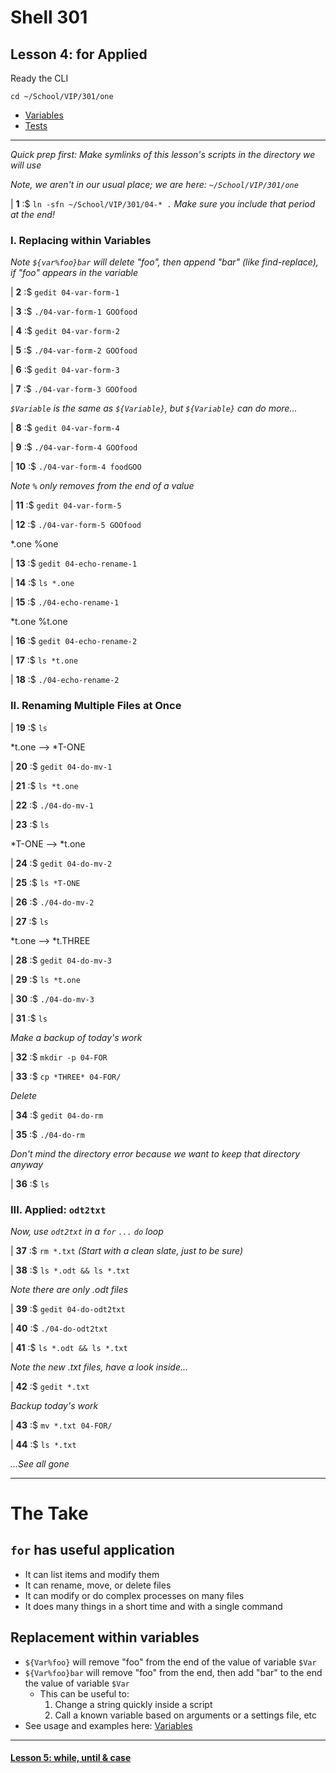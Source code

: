 # Shell 301
## Lesson 4: for Applied

Ready the CLI

`cd ~/School/VIP/301/one`

- [Variables](https://github.com/inkVerb/vip/blob/master/Cheat-Sheets/Variables.md)
- [Tests](https://github.com/inkVerb/vip/blob/master/Cheat-Sheets/Tests.md)

___

*Quick prep first: Make symlinks of this lesson's scripts in the directory we will use*

*Note, we aren't in our usual place; we are here: `~/School/VIP/301/one`*

| **1** :$ `ln -sfn ~/School/VIP/301/04-* .` *Make sure you include that period at the end!*

### I. Replacing within Variables

*Note `${var%foo}bar` will delete "foo", then append "bar" (like find-replace), if "foo" appears in the variable*

| **2** :$ `gedit 04-var-form-1`

| **3** :$ `./04-var-form-1 GOOfood`

| **4** :$ `gedit 04-var-form-2`

| **5** :$ `./04-var-form-2 GOOfood`

| **6** :$ `gedit 04-var-form-3`

| **7** :$ `./04-var-form-3 GOOfood`

*`$Variable` is the same as `${Variable}`, but `${Variable}` can do more...*

| **8** :$ `gedit 04-var-form-4`

| **9** :$ `./04-var-form-4 GOOfood`

| **10** :$ `./04-var-form-4 foodGOO`

*Note `%` only removes from the end of a value*

| **11** :$ `gedit 04-var-form-5`

| **12** :$ `./04-var-form-5 GOOfood`

*.one %one

| **13** :$ `gedit 04-echo-rename-1`

| **14** :$ `ls *.one`

| **15** :$ `./04-echo-rename-1`

*t.one %t.one

| **16** :$ `gedit 04-echo-rename-2`

| **17** :$ `ls *t.one`

| **18** :$ `./04-echo-rename-2`

### II. Renaming Multiple Files at Once

| **19** :$ `ls`

*t.one --> *T-ONE

| **20** :$ `gedit 04-do-mv-1`

| **21** :$ `ls *t.one`

| **22** :$ `./04-do-mv-1`

| **23** :$ `ls`

*T-ONE --> *t.one

| **24** :$ `gedit 04-do-mv-2`

| **25** :$ `ls *T-ONE`

| **26** :$ `./04-do-mv-2`

| **27** :$ `ls`

*t.one --> *t.THREE

| **28** :$ `gedit 04-do-mv-3`

| **29** :$ `ls *t.one`

| **30** :$ `./04-do-mv-3`

| **31** :$ `ls`

*Make a backup of today's work*

| **32** :$ `mkdir -p 04-FOR`

| **33** :$ `cp *THREE* 04-FOR/`

*Delete*

| **34** :$ `gedit 04-do-rm`

| **35** :$ `./04-do-rm`

*Don't mind the directory error because we want to keep that directory anyway*

| **36** :$ `ls`

### III. Applied: `odt2txt`

*Now, use `odt2txt` in a `for` `...` `do` loop*

| **37** :$ `rm *.txt` *(Start with a clean slate, just to be sure)*

| **38** :$ `ls *.odt && ls *.txt`

*Note there are only .odt files*

| **39** :$ `gedit 04-do-odt2txt`

| **40** :$ `./04-do-odt2txt`

| **41** :$ `ls *.odt && ls *.txt`

*Note the new .txt files, have a look inside...*

| **42** :$ `gedit *.txt`

*Backup today's work*

| **43** :$ `mv *.txt 04-FOR/`

| **44** :$ `ls *.txt`

*...See all gone*

___

# The Take

## `for` has useful application
- It can list items and modify them
- It can rename, move, or delete files
- It can modify or do complex processes on many files
- It does many things in a short time and with a single command

## Replacement within variables
- `${Var%foo}` will remove "foo" from the end of the value of variable `$Var`
- `${Var%foo}bar` will remove "foo" from the end, then add "bar" to the end the value of variable `$Var`
  - This can be useful to:
    1. Change a string quickly inside a script
    2. Call a known variable based on arguments or a settings file, etc
- See usage and examples here: [Variables](https://github.com/inkVerb/vip/blob/master/Cheat-Sheets/Variables.md)
___

#### [Lesson 5: while, until & case](https://github.com/inkVerb/vip/blob/master/301/Lesson-05.md)
